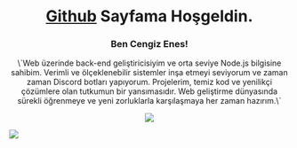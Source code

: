 <h1 align= "center"> <a href="https://github.com/PuthOnline">Github</a> Sayfama Hoşgeldin. </h1>
<h3 align= "center"> Ben Cengiz Enes! </h3>
<p align="center">\`Web üzerinde back-end geliştiricisiyim ve orta seviye Node.js bilgisine sahibim. Verimli ve ölçeklenebilir sistemler inşa etmeyi seviyorum ve zaman zaman Discord botları yapıyorum. Projelerim, temiz kod ve yenilikçi çözümlere olan tutkumun bir yansımasıdır. Web geliştirme dünyasında sürekli öğrenmeye ve yeni zorluklarla karşılaşmaya her zaman hazırım.\`
</p>
<p align= "center"><img src="https://count.getloli.com/get/@:puthcum?theme=asoul" style="max-width: 100%;" />
</p>

<p align="center">
  
<a align="center" href="https://discord.com/users/788692055550591016" rel="nofollow"><img src="https://camo.githubusercontent.com/f21abc0fa823c43b12bed0f71abcedb61b69a307d066e23dfd3b4d6c0752f135/68747470733a2f2f696d672e736869656c64732e696f2f62616467652f446973636f72642532302d3732383944412e7376673f267374796c653d666f722d7468652d6261646765266c6f676f3d646973636f7264266c6f676f436f6c6f723d7768697465" data-canonical-src="https://img.shields.io/badge/Discord%20-7289DA.svg?&amp;style=for-the-badge&amp;logo=discord&amp;logoColor=white" style="max-width: 100%;"></a>
</p>
